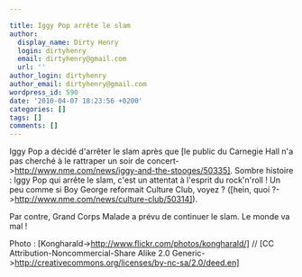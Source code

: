 ```yaml
---

title: Iggy Pop arrête le slam
author:
  display_name: Dirty Henry
  login: dirtyhenry
  email: dirtyhenry@gmail.com
  url: ''
author_login: dirtyhenry
author_email: dirtyhenry@gmail.com
wordpress_id: 590
date: '2010-04-07 18:23:56 +0200'
categories: []
tags: []
comments: []
---
```

Iggy Pop a décidé d'arrêter le slam après que [le public du Carnegie Hall n'a pas cherché à le rattraper un soir de concert->http://www.nme.com/news/iggy-and-the-stooges/50335]. Sombre histoire : Iggy Pop qui arrête le slam, c'est un attentat à l'esprit du rock'n'roll ! Un peu comme si Boy George reformait Culture Club, voyez ? ([hein, quoi ?->http://www.nme.com/news/culture-club/50314]). 

Par contre, Grand Corps Malade a prévu de continuer le slam. Le monde va mal !

Photo : [Kongharald->http://www.flickr.com/photos/kongharald/] // [CC Attribution-Noncommercial-Share Alike 2.0 Generic->http://creativecommons.org/licenses/by-nc-sa/2.0/deed.en]
